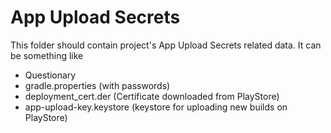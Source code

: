 # App Upload Secrets

This folder should contain project's App Upload Secrets related data. It can be something like

- Questionary
- gradle.properties (with passwords)
- deployment_cert.der (Certificate downloaded from PlayStore)
- app-upload-key.keystore (keystore for uploading new builds on PlayStore)
